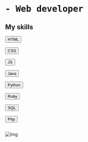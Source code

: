 <h1><pre>- Web developer </pre></h1>

## My skills

<pre>
<button>HTML</button>

<button>CSS</button>

<button>JS</button>

<button>Java</button>

<button>Python</button>

<button>Ruby</button>

<button>SQL</button>

<button>Php</button>

</pre>

![Img](ruta/a/la/imagen.jpg)

